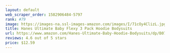 ```yaml
---
layout: default 
﻿web_scraper_order: 1582906484-5797
rank: #79
image: https://images-na.ssl-images-amazon.com/images/I/71cOy4ClizL.jpg
title: Hanes Ultimate Baby Flexy 3 Pack Hoodie Bodysuits
url: https://www.amazon.com/Hanes-Ultimate-Baby-Hoodie-Bodysuits/dp/B07CY4B2KR/ref=zg_mw_fashion_79?_encoding=UTF8&psc=1&refRID=AZBY6YMEBY865ZWC08K7
reviews: 4.6 out of 5 stars
price: $12.59 
---
```

